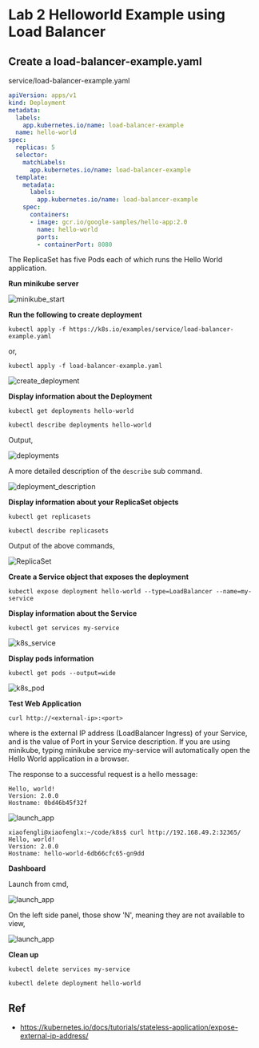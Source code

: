 # Lab 2 Helloworld Example using Load Balancer

## Create a load-balancer-example.yaml

service/load-balancer-example.yaml

```yaml
apiVersion: apps/v1
kind: Deployment
metadata:
  labels:
    app.kubernetes.io/name: load-balancer-example
  name: hello-world
spec:
  replicas: 5
  selector:
    matchLabels:
      app.kubernetes.io/name: load-balancer-example
  template:
    metadata:
      labels:
        app.kubernetes.io/name: load-balancer-example
    spec:
      containers:
      - image: gcr.io/google-samples/hello-app:2.0
        name: hello-world
        ports:
        - containerPort: 8080
```

The ReplicaSet has five Pods each of which runs the Hello World application.

**Run minikube server**

![minikube_start](https://kevinli-webbertech.github.io/blog/images/k8s/minikube_start.png)

**Run the following to create deployment**

`kubectl apply -f https://k8s.io/examples/service/load-balancer-example.yaml`

or,

`kubectl apply -f load-balancer-example.yaml`

![create_deployment](https://kevinli-webbertech.github.io/blog/images/k8s/create_deployment.png)

**Display information about the Deployment**

`kubectl get deployments hello-world`

`kubectl describe deployments hello-world`

Output,

![deployments](https://kevinli-webbertech.github.io/blog/images/k8s/deployments.png)

A more detailed description of the `describe` sub command.

![deployment_description](https://kevinli-webbertech.github.io/blog/images/k8s/deployment_description.png)

**Display information about your ReplicaSet objects**

`kubectl get replicasets`

`kubectl describe replicasets`

Output of the above commands,

![ReplicaSet](https://kevinli-webbertech.github.io/blog/images/k8s/ReplicaSet.png)

**Create a Service object that exposes the deployment**

`kubectl expose deployment hello-world --type=LoadBalancer --name=my-service`

**Display information about the Service**

`kubectl get services my-service`

![k8s_service](https://kevinli-webbertech.github.io/blog/images/k8s/k8s_service.png)

**Display pods information**

`kubectl get pods --output=wide`

![k8s_pod](https://kevinli-webbertech.github.io/blog/images/k8s/k8s_pods.png)

**Test Web Application**

`curl http://<external-ip>:<port>`

where <external-ip> is the external IP address (LoadBalancer Ingress) of your Service, and <port> is the value of Port in your Service description. If you are using minikube, typing minikube service my-service will automatically open the Hello World application in a browser.

The response to a successful request is a hello message:

```shell
Hello, world!
Version: 2.0.0
Hostname: 0bd46b45f32f
```

![launch_app](https://kevinli-webbertech.github.io/blog/images/k8s/launch_app.png)

```shell
xiaofengli@xiaofenglx:~/code/k8s$ curl http://192.168.49.2:32365/
Hello, world!
Version: 2.0.0
Hostname: hello-world-6db66cfc65-gn9dd
```

**Dashboard**

Launch from cmd,

![launch_app](https://kevinli-webbertech.github.io/blog/images/k8s/dashboard_1.png)

On the left side panel, those show 'N', meaning they are not available to view,

![launch_app](https://kevinli-webbertech.github.io/blog/images/k8s/dashboard_2.png)

**Clean up**

`kubectl delete services my-service`

`kubectl delete deployment hello-world`

## Ref

- https://kubernetes.io/docs/tutorials/stateless-application/expose-external-ip-address/